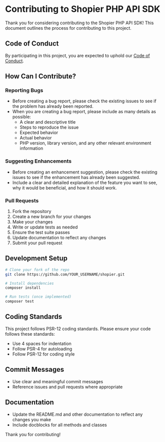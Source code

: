 # Contributing to Shopier PHP API SDK

Thank you for considering contributing to the Shopier PHP API SDK! This document outlines the process for contributing to this project.

## Code of Conduct

By participating in this project, you are expected to uphold our [Code of Conduct](CODE_OF_CONDUCT.md).

## How Can I Contribute?

### Reporting Bugs

- Before creating a bug report, please check the existing issues to see if the problem has already been reported.
- When you are creating a bug report, please include as many details as possible:
  - A clear and descriptive title
  - Steps to reproduce the issue
  - Expected behavior
  - Actual behavior
  - PHP version, library version, and any other relevant environment information

### Suggesting Enhancements

- Before creating an enhancement suggestion, please check the existing issues to see if the enhancement has already been suggested.
- Include a clear and detailed explanation of the feature you want to see, why it would be beneficial, and how it should work.

### Pull Requests

1. Fork the repository
2. Create a new branch for your changes
3. Make your changes
4. Write or update tests as needed
5. Ensure the test suite passes
6. Update documentation to reflect any changes
7. Submit your pull request

## Development Setup

```bash
# Clone your fork of the repo
git clone https://github.com/YOUR_USERNAME/shopier.git

# Install dependencies
composer install

# Run tests (once implemented)
composer test
```

## Coding Standards

This project follows PSR-12 coding standards. Please ensure your code follows these standards:

- Use 4 spaces for indentation
- Follow PSR-4 for autoloading
- Follow PSR-12 for coding style

## Commit Messages

- Use clear and meaningful commit messages
- Reference issues and pull requests where appropriate

## Documentation

- Update the README.md and other documentation to reflect any changes you make
- Include docblocks for all methods and classes

Thank you for contributing!
